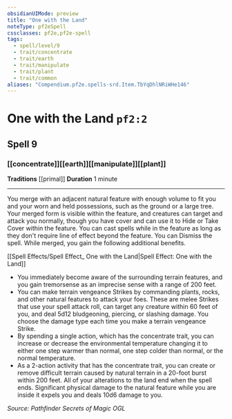 ```yaml
---
obsidianUIMode: preview
title: "One with the Land"
noteType: pf2eSpell
cssclasses: pf2e,pf2e-spell
tags:
  - spell/level/9
  - trait/concentrate
  - trait/earth
  - trait/manipulate
  - trait/plant
  - trait/common
aliases: "Compendium.pf2e.spells-srd.Item.TbYqDhlNRiWHe146" 
---
```

# One with the Land  `pf2:2`  
## Spell 9
### [[concentrate]][[earth]][[manipulate]][[plant]]
**Traditions** [[primal]]
**Duration** 1 minute
* * * 
You merge with an adjacent natural feature with enough volume to fit you and your worn and held possessions, such as the ground or a large tree. Your merged form is visible within the feature, and creatures can target and attack you normally, though you have cover and can use it to Hide or Take Cover within the feature. You can cast spells while in the feature as long as they don't require line of effect beyond the feature. You can Dismiss the spell. While merged, you gain the following additional benefits.

[[Spell Effects/Spell Effect_ One with the Land|Spell Effect: One with the Land]]

*   You immediately become aware of the surrounding terrain features, and you gain tremorsense as an imprecise sense with a range of 200 feet.
*   You can make terrain vengeance Strikes by commanding plants, rocks, and other natural features to attack your foes. These are melee Strikes that use your spell attack roll, can target any creature within 60 feet of you, and deal 5d12 bludgeoning, piercing, or slashing damage. You choose the damage type each time you make a terrain vengeance Strike.
*   By spending a single action, which has the concentrate trait, you can increase or decrease the environmental temperature changing it to either one step warmer than normal, one step colder than normal, or the normal temperature.
*   As a 2-action activity that has the concentrate trait, you can create or remove difficult terrain caused by natural terrain in a 20-foot burst within 200 feet. All of your alterations to the land end when the spell ends. Significant physical damage to the natural feature while you are inside it expels you and deals 10d6 damage to you.

*Source: Pathfinder Secrets of Magic*
*OGL*